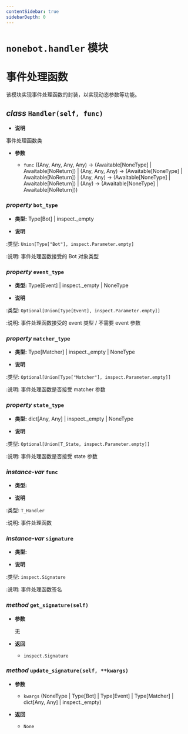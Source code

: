 ```yaml
---
contentSidebar: true
sidebarDepth: 0
---
```


# `nonebot.handler` 模块

事件处理函数
============

该模块实现事件处理函数的封装，以实现动态参数等功能。

## _class_ `Handler(self, func)`

- **说明**

事件处理函数类

- **参数**

    - `func` ((Any, Any, Any, Any) -> (Awaitable[NoneType] | Awaitable[NoReturn]) | (Any, Any, Any) -> (Awaitable[NoneType] | Awaitable[NoReturn]) | (Any, Any) -> (Awaitable[NoneType] | Awaitable[NoReturn]) | (Any) -> (Awaitable[NoneType] | Awaitable[NoReturn]))

### _property_ `bot_type`

- **类型:** Type[Bot] | inspect._empty

- **说明**

:类型: ``Union[Type["Bot"], inspect.Parameter.empty]``

:说明: 事件处理函数接受的 Bot 对象类型

### _property_ `event_type`

- **类型:** Type[Event] | inspect._empty | NoneType

- **说明**

:类型: ``Optional[Union[Type[Event], inspect.Parameter.empty]]``

:说明: 事件处理函数接受的 event 类型 / 不需要 event 参数

### _property_ `matcher_type`

- **类型:** Type[Matcher] | inspect._empty | NoneType

- **说明**

:类型: ``Optional[Union[Type["Matcher"], inspect.Parameter.empty]]``

:说明: 事件处理函数是否接受 matcher 参数

### _property_ `state_type`

- **类型:** dict[Any, Any] | inspect._empty | NoneType

- **说明**

:类型: ``Optional[Union[T_State, inspect.Parameter.empty]]``

:说明: 事件处理函数是否接受 state 参数

### _instance-var_ `func`

- **类型:** 

- **说明**

:类型: ``T_Handler``

:说明: 事件处理函数

### _instance-var_ `signature`

- **类型:** 

- **说明**

:类型: ``inspect.Signature``

:说明: 事件处理函数签名

### _method_ `get_signature(self)`

- **参数**

    无

- **返回**

    - `inspect.Signature`

### _method_ `update_signature(self, **kwargs)`

- **参数**

    - `kwargs` (NoneType | Type[Bot] | Type[Event] | Type[Matcher] | dict[Any, Any] | inspect._empty)

- **返回**

    - `None`